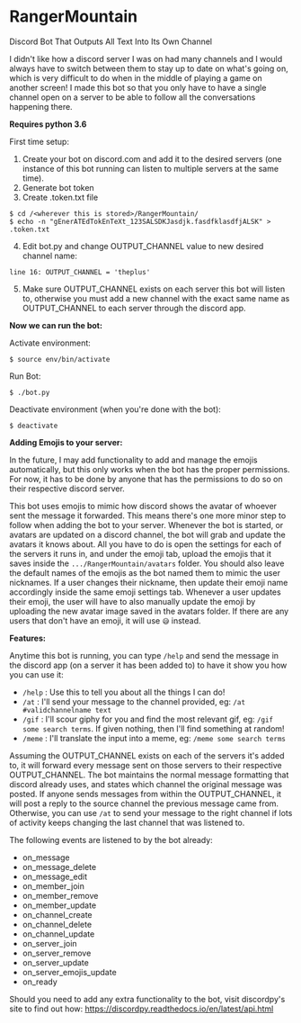 # RangerMountain
Discord Bot That Outputs All Text Into Its Own Channel

I didn't like how a discord server I was on had many channels and I would always have to switch between them to stay up to date on what's going on, which is very difficult to do when in the middle of playing a game on another screen! I made this bot so that you only have to have a single channel open on a server to be able to follow all the conversations happening there. 

**Requires python 3.6**

First time setup:

1. Create your bot on discord.com and add it to the desired servers 
(one instance of this bot running can listen to multiple servers at the same time).
2. Generate bot token
3. Create .token.txt file
```
$ cd /<wherever this is stored>/RangerMountain/
$ echo -n "gEnerATEdTokEnTeXt_123SALSDKJasdjk.fasdfklasdfjALSK" > .token.txt
```
4. Edit bot.py and change OUTPUT_CHANNEL value to new desired channel name:
```
line 16: OUTPUT_CHANNEL = 'theplus'
```
5. Make sure OUTPUT_CHANNEL exists on each server this bot will listen to, otherwise you must add a new channel with the exact same name as OUTPUT_CHANNEL to each server through the discord app.

**Now we can run the bot:**

Activate environment:

```
$ source env/bin/activate
```

Run Bot:
```
$ ./bot.py
```

Deactivate environment (when you're done with the bot):

```
$ deactivate
```

**Adding Emojis to your server:**

In the future, I may add functionality to add and manage the emojis automatically, but this only works when the bot has the proper permissions. For now, it has to be done by anyone that has the permissions to do so on their respective discord server.

This bot uses emojis to mimic how discord shows the avatar of whoever sent the message it forwarded. This means there's one more minor step to follow when adding the bot to your server. Whenever the bot is started, or avatars are updated on a discord channel, the bot will grab and update the avatars it knows about. All you have to do is open the settings for each of the servers it runs in, and under the emoji tab, upload the emojis that it saves inside the `.../RangerMountain/avatars` folder. You should also leave the default names of the emojis as the bot named them to mimic the user nicknames. If a user changes their nickname, then update their emoji name accordingly inside the same emoji settings tab. Whenever a user updates their emoji, the user will have to also manually update the emoji by uploading the new avatar image saved in the avatars folder. If there are any users that don't have an emoji, it will use `😅` instead.

**Features:**

Anytime this bot is running, you can type `/help` and send the message in the discord app (on a server it has been added to) to have it show you how you can use it:

- `/help` : Use this to tell you about all the things I can do!
- `/at` : I'll send your message to the channel provided, eg: `/at #validchannelname text`
- `/gif` : I'll scour giphy for you and find the most relevant gif, eg: `/gif some search terms`. If given nothing, then I'll find something at random!
- `/meme` : I'll translate the input into a meme, eg: `/meme some search terms`

Assuming the OUTPUT_CHANNEL exists on each of the servers it's added to, it will forward every message sent on those servers to their
respective OUTPUT_CHANNEL. The bot maintains the normal message formatting that discord already uses, and states which channel the original message was posted. If anyone sends messages from within the OUTPUT_CHANNEL, it will post a reply to the source channel the previous message came from. Otherwise, you can use `/at` to send your message to the right channel if lots of activity keeps changing the last channel that was listened to.

The following events are listened to by the bot already:
- on_message
- on_message_delete
- on_message_edit
- on_member_join
- on_member_remove
- on_member_update
- on_channel_create
- on_channel_delete
- on_channel_update
- on_server_join
- on_server_remove
- on_server_update
- on_server_emojis_update
- on_ready

Should you need to add any extra functionality to the bot, visit discordpy's site to find out how: https://discordpy.readthedocs.io/en/latest/api.html
